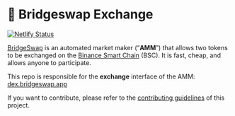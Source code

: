 # 🥞 Bridgeswap Exchange

[![Netlify Status](https://api.netlify.com/api/v1/badges/c6ef7e73-4a84-410d-83b0-b89326787dff/deploy-status)](https://app.netlify.com/sites/swap-master/deploys)

[BridgeSwap](https://dex.bridgeswap.app/) is an automated market maker (“**AMM**”) that allows two tokens to be exchanged on the [Binance Smart Chain](https://www.binance.org/en/smartChain) (BSC). It is fast, cheap, and allows anyone to participate.

This repo is responsible for the **exchange** interface of the AMM: [dex.bridgeswap.app](https://dex.bridgeswap.app/)

If you want to contribute, please refer to the [contributing guidelines](./CONTRIBUTING.md) of this project.

